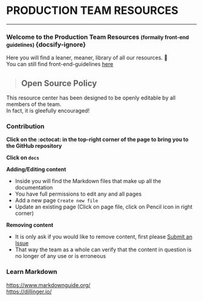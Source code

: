 # PRODUCTION TEAM RESOURCES
***
### Welcome to the Production Team Resources <small>(formally front-end guidelines) </small> {docsify-ignore}  
Here you will find a leaner, meaner, library of all our resources. :clap:  
You can still find front-end-guidelines [here](https://github.com/bs-production/front-end-guidelines)

> ## Open Source Policy 

This resource center has been designed to be openly editable by all members of the team.  
In fact, it is gleefully encouraged!

### Contribution

**Click on the :octocat: in the top-right corner of the page to bring you to the GitHub repository**  

**Click on `docs`**  

**Adding/Editing content**  
  - Inside you will find the Markdown files that make up all the documentation  
  - You have full permissions to edit any and all pages    
  - Add a new page `Create new file`  
  - Update an existing page (Click on page file, click on Pencil icon in right corner)  

**Removing content** 
  - It is only ask if you would like to remove content, first please [Submit an Issue](https://github.com/chrisroselli/production-team-resources/issues)  
  - That way the team as a whole can verify that the content in question is no longer of any use or is erroneous

### Learn Markdown
https://www.markdownguide.org/  
https://dillinger.io/

